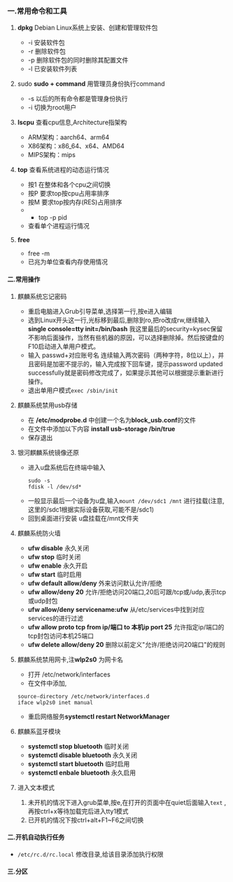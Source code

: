 ### 一.常用命令和工具
1. **dpkg** Debian Linux系统上安装、创建和管理软件包
	- -i   安装软件包
	- -r   删除软件包
	- -p  删除软件包的同时删除其配置文件
	- -l   已安装软件列表

2. sudo
	**sudo + command** 用管理员身份执行command
	- -s 以后的所有命令都是管理身份执行
	- -i 切换为root用户

3. **lscpu** 查看cpu信息,Architecture指架构
	-   ARM架构：aarch64、arm64
	-   X86架构：x86_64、x64、AMD64
	-   MIPS架构：mips

4. **top** 查看系统进程的动态运行情况
	- 按1 在整体和各个cpu之间切换
	- 按P 要求top按cpu占用率排序
	- 按M 要求top按内存(RES)占用排序
	- - top -p pid
	- 查看单个进程运行情况

5. **free** 
	- free -m
	- 已兆为单位查看内存使用情况
	

#### 二.常用操作
1. 麒麟系统忘记密码
	- 重启电脑进入Grub引导菜单,选择第一行,按e进入编辑
	- 选到Linux开头这一行,光标移到最后,删除到ro,把ro改成rw,继续输入 **single console=tty init=/bin/bash** 我这里最后的security=kysec保留不影响后面操作，当然有些机器的原因，可以选择删除掉。然后按键盘的F10启动进入单用户模式。
	- 输入 passwd+对应账号名 连续输入两次密码（两种字符，8位以上），并且密码是加密不提示的，输入完成按下回车键，提示password updated successfully就是密码修改完成了，如果提示其他可以根据提示重新进行操作。
	- 退出单用户模式`exec /sbin/init`
1. 麒麟系统禁用usb存储
	- 在 **/etc/modprobe.d** 中创建一个名为**block_usb.conf**的文件
	- 在文件中添加以下内容 **install usb-storage /bin/true**
	- 保存退出
2. 银河麒麟系统镜像还原
	- 进入u盘系统后在终端中输入
	  ```
	  sudo -s
	  fdisk -l /dev/sd* 
	  ```
	- 一般显示最后一个设备为u盘,输入`mount /dev/sdc1 /mnt` 进行挂载(注意,这里的/sdc1根据实际设备获取,可能不是/sdc1)
	- 回到桌面进行安装 u盘挂载在/mnt文件夹
4. 麒麟系统防火墙
	- **ufw disable** 永久关闭
	- **ufw stop** 临时关闭
	- **ufw enable** 永久开启
	- **ufw start** 临时启用
	- **ufw default allow/deny** 外来访问默认允许/拒绝
	- **ufw allow/deny 20** 允许/拒绝访问20端口,20后可跟/tcp或/udp,表示tcp或udp封包
	- **ufw allow/deny servicename:ufw** 从/etc/services中找到对应services的进行过滤
	- **ufw allow proto tcp from ip/端口 to 本机ip port 25** 允许指定ip/端口的tcp封包访问本机25端口
	- **ufw delete allow/deny 20** 删除以前定义"允许/拒绝访问20端口"的规则 
5. 麒麟系统禁用网卡,注**wlp2s0** 为网卡名
	- 打开 /etc/network/interfaces
	- 在文件中添加,
	```
	source-directory /etc/network/interfaces.d
	iface wlp2s0 inet manual
	```
	- 重启网络服务**systemctl restart NetworkManager**
6. 麒麟系蓝牙模块
	- **systemctl stop bluetooth** 临时关闭
	- **systemctl disable bluetooth** 永久关闭
	- **systemctl start bluetooth** 临时启用
	- **systemctl enbale bluetooth** 永久启用

7. 进入文本模式
	1. 未开机的情况下进入grub菜单,按e,在打开的页面中在quiet后面输入`text` , 再按ctrl+x等待加载完后进入tty1模式
	2. 已开机的情况下按ctrl+alt+F1~F6之间切换
#### 二.开机自动执行任务
- `/etc/rc.d/rc.local` 修改目录,给该目录添加执行权限





#### 三.分区


